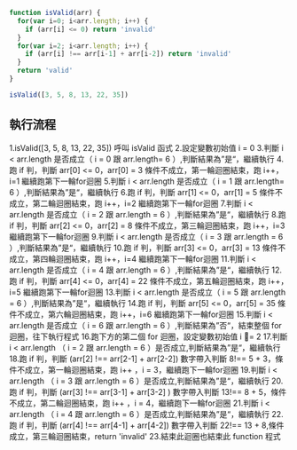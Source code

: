 ``` js
function isValid(arr) {
  for(var i=0; i<arr.length; i++) {
    if (arr[i] <= 0) return 'invalid'
  }
  for(var i=2; i<arr.length; i++) {
    if (arr[i] !== arr[i-1] + arr[i-2]) return 'invalid'
  }
  return 'valid'
}

isValid([3, 5, 8, 13, 22, 35])
```

## 執行流程
1.isValid([3, 5, 8, 13, 22, 35]) 呼叫 isValid 函式
2.設定變數初始值 i = 0
3.判斷 i < arr.length 是否成立（ i = 0 跟 arr.length= 6 ）,判斷結果為”是“，繼續執行
4.跑 if 判，判斷 arr[0] <= 0，arr[0] = 3 條件不成立，第一輪迴圈結束，跑 i++，i=1 繼續跑第下一輪for迴圈
5.判斷 i < arr.length 是否成立（ i = 1 跟 arr.length= 6 ）,判斷結果為”是“，繼續執行
6.跑 if 判，判斷 arr[1] <= 0，arr[1] = 5 條件不成立，第二輪迴圈結束，跑 i++，i=2 繼續跑第下一輪for迴圈
7.判斷 i < arr.length 是否成立（ i = 2 跟 arr.length = 6 ）,判斷結果為”是“，繼續執行
8.跑 if 判，判斷 arr[2] <= 0，arr[2] = 8 條件不成立，第三輪迴圈結束，跑 i++，i=3 繼續跑第下一輪for迴圈
9.判斷 i < arr.length 是否成立（ i = 3 跟 arr.length = 6 ）,判斷結果為”是“，繼續執行
10.跑 if 判，判斷 arr[3] <= 0，arr[3] = 13 條件不成立，第四輪迴圈結束，跑 i++，i=4 繼續跑第下一輪for迴圈
11.判斷 i < arr.length 是否成立（ i = 4 跟 arr.length = 6 ）,判斷結果為”是“，繼續執行
12.跑 if 判，判斷 arr[4] <= 0，arr[4] = 22 條件不成立，第五輪迴圈結束，跑 i++，i=5 繼續跑第下一輪for迴圈
13.判斷 i < arr.length 是否成立（ i = 5 跟 arr.length = 6 ）,判斷結果為”是“，繼續執行
14.跑 if 判，判斷 arr[5] <= 0，arr[5] = 35 條件不成立，第六輪迴圈結束，跑 i++，i=6 繼續跑第下一輪for迴圈
15.判斷 i < arr.length 是否成立（ i = 6 跟 arr.length = 6 ）,判斷結果為”否“，結束整個 for 迴圈，往下執行程式
16.跑下方的第二個 for 迴圈，設定變數初始值 i = 2 
17.判斷 i < arr.length （ i = 2 跟 arr.length = 6 ）是否成立,判斷結果為”是“，繼續執行
18.跑 if 判，判斷 (arr[2] !== arr[2-1] + arr[2-2]) 數字帶入判斷 8!== 5 + 3，條件不成立，第一輪迴圈結束，跑 i++ ，i = 3，繼續跑下一輪for迴圈
19.判斷 i < arr.length （ i = 3 跟 arr.length = 6 ）是否成立,判斷結果為”是“，繼續執行
20.跑 if 判，判斷 (arr[3] !== arr[3-1] + arr[3-2] ) 數字帶入判斷 13!== 8 + 5，條件不成立，第二輪迴圈結束，跑 i++ ，i = 4，繼續跑下一輪for迴圈
21.判斷 i < arr.length （ i = 4 跟 arr.length = 6 ）是否成立,判斷結果為”是“，繼續執行
22.跑 if 判，判斷 (arr[4] !== arr[4-1] + arr[4-2]) 數字帶入判斷 22!== 13 + 8,條件成立，第三輪迴圈結束，return 'invalid' 
23.結束此迴圈也結束此 function 程式